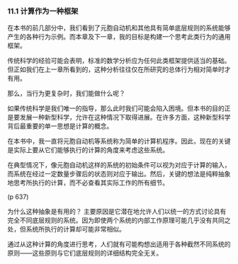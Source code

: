 ### 11.1  计算作为一种框架

在本书的前几部分中，我们看到了元胞自动机和其他具有简单底层规则的系统能够产生的各种行为示例。而本章及下一章，我的目标是构建一个思考此类行为的通用框架。

传统科学的经验可能会表明，标准的数学分析应为任何此类框架提供适当的基础。但正如我们在上一章所看到的，这种分析往往仅在所研究的总体行为相对简单时才有用。

那么，当行为更复杂时，我们能做什么呢？

如果传统科学是我们唯一的指导，那么此时我们可能会陷入困境。但本书的目的正是要发展一种新型科学，允许在这种情况下取得进展。在许多方面，这种新型科学背后最重要的单一思想是计算的概念。

在本书中，我一直将元胞自动机等系统称为简单的计算机程序。因此，现在的关键是实际上要从它们能够执行的计算的角度来考虑这些系统。

在典型情况下，像元胞自动机这样的系统的初始条件可以视为对应于计算的输入，而系统在经过一定数量步骤后的状态则对应于输出。然后，关键的想法是纯粹抽象地思考所执行的计算，而不必查看其实际工作的所有细节。

(p 637)

为什么这种抽象是有用的？ 主要原因是它潜在地允许人们以统一的方式讨论具有完全不同底层规则的系统。因为即使两个系统的内部工作原理可能几乎没有共同之处，但系统所执行的计算却可能非常相似。

通过从这种计算的角度进行思考，人们就有可能构想出适用于各种截然不同系统的原则——这些原则与它们底层规则的详细结构完全无关。


